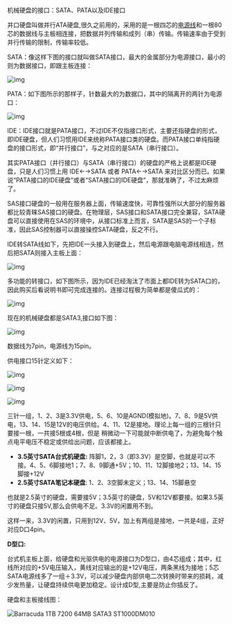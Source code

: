 机械硬盘的接口：SATA、PATA以及IDE接口

并口硬盘叫做并行ATA硬盘,很久之前用的，采用的是一根四芯的[电源线](https://baike.baidu.com/item/电源线/8462701)和一根80芯的数据线与主板相连接，把数据并列传输和成列（串）传输。传输速率由于受到并行传输的限制，传输率较低。



SATA：像这样下图的接口就叫做SATA接口，最大的金属部分为电源接口，最小的则为数据接口，即跟主板连接：

![img](硬盘接口/906dbbcadce89048e10a5643130e5f204271924e.jpg)

PATA：如下图所示的那样子，针数最大的为数据口，其中的隔离开的两针为电源口：

![img](硬盘接口/423041db3620b93a247f0171ad0f8835dc8a8a4e.jpg)

IDE：IDE接口就是PATA接口，不过IDE不仅指接口形式，主要还指硬盘的形式，即IDE硬盘，但人们习惯用IDE来统称PATA接口类的硬盘。而PATA接口单纯指硬盘的接口形式，即“并行接口”，与之对应的是SATA（串行接口）。

其实PATA接口（并行接口）与SATA（串行接口）的硬盘的严格上说都是IDE硬盘，只是人们习惯上用  IDE←→SATA  或者  PATA←→SATA  来对比区分而已。如果说“PATA接口的IDE硬盘”或者“SATA接口的IDE硬盘”，那就准确了，不过太麻烦了。

SAS接口硬盘的一般用在服务器上面，传输速度快，可靠性强所以大部分的服务器都比较青睐SAS接口的硬盘。在物理层，SAS接口和SATA接口完全兼容，SATA硬盘可以直接使用在SAS的环境中，从接口标准上而言，SATA是SAS的一个子标准，因此SAS控制器可以直接操控SATA硬盘，反之不行。

IDE转SATA线如下，先把IDE一头接入到硬盘上，然后电源跟电脑电源线相连，然后把SATA则接入主板上面：

![img](硬盘接口/c6b994775ddd884c18bc0e936cef28066a01f64e.jpg)

多功能的转接口，如下图所示，因为IDE已经淘汰了市面上都IDE转为SATA口的，因此购买后看说明书即可完成连接的。连接过程极为简单都是傻瓜式的：

![img](硬盘接口/b7b28f87031c99c0a70bc032af2fa872951fed4e.jpg)





现在的机械硬盘都是SATA3,接口如下图：

![img](硬盘接口/f9198618367adab48245150880d4b31c8601e4e0)

数据线为7pin，电源线为15pin。

供电接口15针定义如下：

![img](硬盘接口/1c950a7b02087bf4f5604168f3d3572c10dfcfa7)

![img](硬盘接口/1e30e924b899a901ac2f5ce816950a7b0308f5d2)

![img](硬盘接口/0df431adcbef760973ee9d4125dda3cc7dd99e02)

三针一组，1、2、3是3.3V供电，5、6、10是AGND(模拟地)。7、8、9是5V供电，13、14、15是12V的电压供给。4、11、12是接地。理论上每一组的三根针只要接一根，一共接5根或4根，但是 稍微动一下可能就中断供电了，为避免每个触点电平电压不稳定或供给出问题，应该都接上。

*  **3.5英寸SATA台式机硬盘:**  阵脚1，2，3（即3.3V）是空脚，也就是可以不接。4、5、6脚接地1；7、8、9脚通+5V；10、11、12脚接地2；13、14、15脚接+12V
* **2.5英寸SATA笔记本硬盘**: 1、2、3空脚未定义；13、14、15脚悬空

也就是2.5英寸的硬盘，需要接5V；3.5英寸的硬盘，5V和12V都要接。如果3.5英寸的硬盘只接5V,那么会供电不足。3.3V的闲置用不到。

这样一来，3.3V的闲置，只用到12V、5V，加上有两组是接地，一共是4组，正好对应D口4pin。

**D型口:**

台式机主板上面，给硬盘和光驱供电的电源接口为D型口，由4芯组成；其中，红线所对应的+5V电压输入，黄线对应输出的是+12V电压，两条黑线为接地；5芯SATA电源线多了一组＋3.3V，可以减少硬盘内部供电二次转换时带来的损耗，减少发热量，让硬盘持续供电更加稳定。设计成D型,主要是防止你插反了。

硬盘和主板接线图：

![Barracuda 1TB 7200  64MB SATA3 ST1000DM010](硬盘接口/ce2WmGkGPcRMA.jpg)

